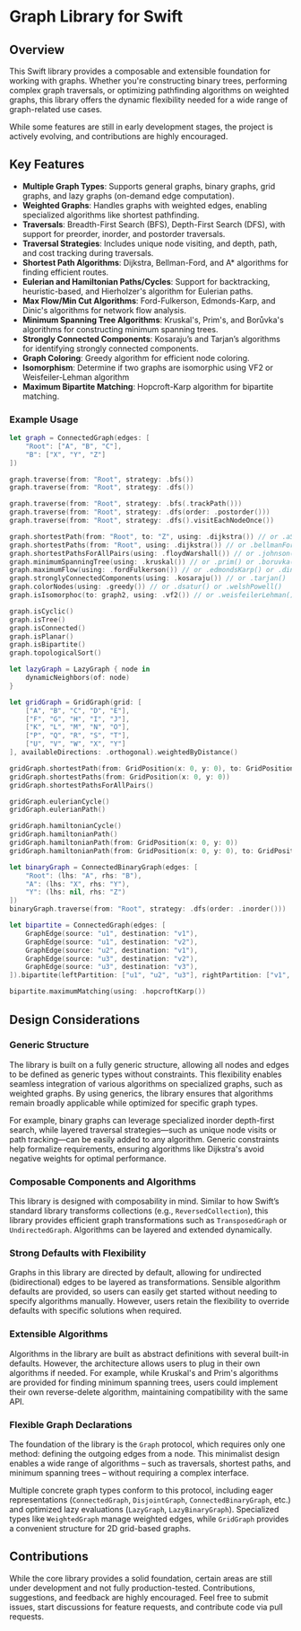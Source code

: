 # Graph Library for Swift

## Overview

This Swift library provides a composable and extensible foundation for working with graphs. 
Whether you're constructing binary trees, performing complex graph traversals, or optimizing pathfinding algorithms on weighted graphs, this library offers the dynamic flexibility needed for a wide range of graph-related use cases. 

While some features are still in early development stages, the project is actively evolving, and contributions are highly encouraged.

## Key Features

- **Multiple Graph Types**: Supports general graphs, binary graphs, grid graphs, and lazy graphs (on-demand edge computation).
- **Weighted Graphs**: Handles graphs with weighted edges, enabling specialized algorithms like shortest pathfinding.
- **Traversals**: Breadth-First Search (BFS), Depth-First Search (DFS), with support for preorder, inorder, and postorder traversals.
- **Traversal Strategies**: Includes unique node visiting, and depth, path, and cost tracking during traversals.
- **Shortest Path Algorithms**: Dijkstra, Bellman-Ford, and A* algorithms for finding efficient routes.
- **Eulerian and Hamiltonian Paths/Cycles**: Support for backtracking, heuristic-based, and Hierholzer's algorithm for Eulerian paths.
- **Max Flow/Min Cut Algorithms**: Ford-Fulkerson, Edmonds-Karp, and Dinic's algorithms for network flow analysis.
- **Minimum Spanning Tree Algorithms**: Kruskal's, Prim's, and Borůvka's algorithms for constructing minimum spanning trees.
- **Strongly Connected Components**: Kosaraju’s and Tarjan’s algorithms for identifying strongly connected components.
- **Graph Coloring**: Greedy algorithm for efficient node coloring.
- **Isomorphism**: Determine if two graphs are isomorphic using VF2 or Weisfeiler-Lehman algorithm
- **Maximum Bipartite Matching**: Hopcroft-Karp algorithm for bipartite matching.

### Example Usage

```swift
let graph = ConnectedGraph(edges: [
    "Root": ["A", "B", "C"],
    "B": ["X", "Y", "Z"]
])

graph.traverse(from: "Root", strategy: .bfs())
graph.traverse(from: "Root", strategy: .dfs())

graph.traverse(from: "Root", strategy: .bfs(.trackPath()))
graph.traverse(from: "Root", strategy: .dfs(order: .postorder()))
graph.traverse(from: "Root", strategy: .dfs().visitEachNodeOnce())

graph.shortestPath(from: "Root", to: "Z", using: .dijkstra()) // or .aStar() or .bellmanFord()
graph.shortestPaths(from: "Root", using: .dijkstra()) // or .bellmanFord()
graph.shortestPathsForAllPairs(using: .floydWarshall()) // or .johnson()
graph.minimumSpanningTree(using: .kruskal()) // or .prim() or .boruvka()
graph.maximumFlow(using: .fordFulkerson()) // or .edmondsKarp() or .dinic()
graph.stronglyConnectedComponents(using: .kosaraju()) // or .tarjan()
graph.colorNodes(using: .greedy()) // or .dsatur() or .welshPowell()
graph.isIsomorphoc(to: graph2, using: .vf2()) // or .weisfeilerLehman()

graph.isCyclic()
graph.isTree()
graph.isConnected()
graph.isPlanar()
graph.isBipartite()
graph.topologicalSort()

let lazyGraph = LazyGraph { node in
    dynamicNeighbors(of: node)
}

let gridGraph = GridGraph(grid: [
    ["A", "B", "C", "D", "E"],
    ["F", "G", "H", "I", "J"],
    ["K", "L", "M", "N", "O"],
    ["P", "Q", "R", "S", "T"],
    ["U", "V", "W", "X", "Y"]
], availableDirections: .orthogonal).weightedByDistance()

gridGraph.shortestPath(from: GridPosition(x: 0, y: 0), to: GridPosition(x: 4, y: 4), using: .aStar(heuristic: .euclideanDistance(of: \.coordinates)))
gridGraph.shortestPaths(from: GridPosition(x: 0, y: 0))
gridGraph.shortestPathsForAllPairs()

gridGraph.eulerianCycle()
gridGraph.eulerianPath()

gridGraph.hamiltonianCycle()
gridGraph.hamiltonianPath()
gridGraph.hamiltonianPath(from: GridPosition(x: 0, y: 0))
gridGraph.hamiltonianPath(from: GridPosition(x: 0, y: 0), to: GridPosition(x: 4, y: 4))

let binaryGraph = ConnectedBinaryGraph(edges: [
    "Root": (lhs: "A", rhs: "B"),
    "A": (lhs: "X", rhs: "Y"),
    "Y": (lhs: nil, rhs: "Z")
])
binaryGraph.traverse(from: "Root", strategy: .dfs(order: .inorder()))

let bipartite = ConnectedGraph(edges: [
    GraphEdge(source: "u1", destination: "v1"),
    GraphEdge(source: "u1", destination: "v2"),
    GraphEdge(source: "u2", destination: "v1"),
    GraphEdge(source: "u3", destination: "v2"),
    GraphEdge(source: "u3", destination: "v3"),
]).bipartite(leftPartition: ["u1", "u2", "u3"], rightPartition: ["v1", "v2", "v3"])

bipartite.maximumMatching(using: .hopcroftKarp())
```

## Design Considerations

### Generic Structure

The library is built on a fully generic structure, allowing all nodes and edges to be defined as generic types without constraints. 
This flexibility enables seamless integration of various algorithms on specialized graphs, such as weighted graphs. 
By using generics, the library ensures that algorithms remain broadly applicable while optimized for specific graph types.

For example, binary graphs can leverage specialized inorder depth-first search, while layered traversal strategies—such as unique node visits or path tracking—can be easily added to any algorithm. 
Generic constraints help formalize requirements, ensuring algorithms like Dijkstra's avoid negative weights for optimal performance.

### Composable Components and Algorithms

This library is designed with composability in mind. 
Similar to how Swift’s standard library transforms collections (e.g., `ReversedCollection`), this library provides efficient graph transformations such as `TransposedGraph` or `UndirectedGraph`. 
Algorithms can be layered and extended dynamically.

### Strong Defaults with Flexibility

Graphs in this library are directed by default, allowing for undirected (bidirectional) edges to be layered as transformations. 
Sensible algorithm defaults are provided, so users can easily get started without needing to specify algorithms manually. 
However, users retain the flexibility to override defaults with specific solutions when required.

### Extensible Algorithms

Algorithms in the library are built as abstract definitions with several built-in defaults. 
However, the architecture allows users to plug in their own algorithms if needed. 
For example, while Kruskal's and Prim's algorithms are provided for finding minimum spanning trees, users could implement their own reverse-delete algorithm, maintaining compatibility with the same API.

### Flexible Graph Declarations

The foundation of the library is the `Graph` protocol, which requires only one method: defining the outgoing edges from a node. 
This minimalist design enables a wide range of algorithms – such as traversals, shortest paths, and minimum spanning trees – without requiring a complex interface.

Multiple concrete graph types conform to this protocol, including eager representations (`ConnectedGraph`, `DisjointGraph`, `ConnectedBinaryGraph`, etc.) and optimized lazy evaluations (`LazyGraph`, `LazyBinaryGraph`). 
Specialized types like `WeightedGraph` manage weighted edges, while `GridGraph` provides a convenient structure for 2D grid-based graphs.

## Contributions

While the core library provides a solid foundation, certain areas are still under development and not fully production-tested. 
Contributions, suggestions, and feedback are highly encouraged. 
Feel free to submit issues, start discussions for feature requests, and contribute code via pull requests.
